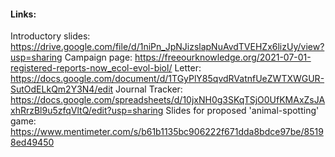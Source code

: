#### Links:
Introductory slides: https://drive.google.com/file/d/1niPn_JpNJizslapNuAvdTVEHZx6lizUy/view?usp=sharing
Campaign page: https://freeourknowledge.org/2021-07-01-registered-reports-now_ecol-evol-biol/
Letter: https://docs.google.com/document/d/1TGyPlY85qvdRVatnfUeZWTXWGUR-SutOdELkQm2Y3N4/edit
Journal Tracker: https://docs.google.com/spreadsheets/d/10jxNH0g3SKqTSjO0UfKMAxZsJAxhRrzBl9u5zfqVltQ/edit?usp=sharing
Slides for proposed 'animal-spotting' game: https://www.mentimeter.com/s/b61b1135bc906222f671dda8bdce97be/85198ed49450
